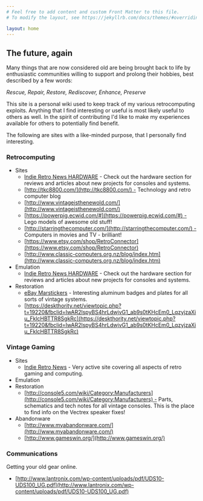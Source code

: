 ```yaml
---
# Feel free to add content and custom Front Matter to this file.
# To modify the layout, see https://jekyllrb.com/docs/themes/#overriding-theme-defaults

layout: home
---
```

## The future, again

Many things that are now considered old are being brought back to life by enthusiastic communities willing to support and prolong their hobbies, best described by a few words:

*Rescue, Repair, Restore, Rediscover, Enhance, Preserve*

This site is a personal wiki used to keep track of my various retrocomputing exploits. Anything that I find interesting or useful is most likely useful to others as well. In the spirit of contributing I'd like to make my experiences available for others to potentially find benefit.

The following are sites with a like-minded purpose, that I personally find interesting.

### Retrocomputing

* Sites
  * [Indie Retro News HARDWARE](http://www.indieretronews.com/search/label/HARDWARE) - Check out the hardware section for reviews and articles about new projects for consoles and systems.
  * [http://tkc8800.com/](http://tkc8800.com/) - Technology and retro computer blog
  * [http://www.vintageisthenewold.com/](http://www.vintageisthenewold.com/)
  * [https://powerpig.ecwid.com/#](https://powerpig.ecwid.com/#) - Lego models of awesome old stuff!
  * [http://starringthecomputer.com/](http://starringthecomputer.com/) - Computers in movies and TV - brilliant!
  * [https://www.etsy.com/shop/RetroConnector](https://www.etsy.com/shop/RetroConnector)
  * [http://www.classic-computers.org.nz/blog/index.htm](http://www.classic-computers.org.nz/blog/index.htm)
* Emulation
  * [Indie Retro News HARDWARE](http://www.indieretronews.com/search/label/HARDWARE) - Check out the hardware section for reviews and articles about new projects for consoles and systems.
* Restoration
  * [eBay Marstickers](http://www.ebay.com/sch/marstickers/m.html?_nkw=&_armrs=1&_ipg=&_from=) - Interesting aluminum badges and plates for all sorts of vintage systems.
  * [https://deskthority.net/viewtopic.php?t=19220&fbclid=IwAR2lspyBS4hrLdwjvG1_ab9s0tKHcEm0_LqzyjzaXiu_FklcHBTTR8SgkRc](https://deskthority.net/viewtopic.php?t=19220&fbclid=IwAR2lspyBS4hrLdwjvG1_ab9s0tKHcEm0_LqzyjzaXiu_FklcHBTTR8SgkRc)

### Vintage Gaming

* Sites
  * [Indie Retro News](http://www.indieretronews.com/) - Very active site covering all aspects of retro gaming and computing.
* Emulation
* Restoration
  * [http://console5.com/wiki/Category:Manufacturers](http://console5.com/wiki/Category:Manufacturers) - Parts, schematics and tech notes for all vintage consoles. This is the place to find info on the Vectrex speaker fixes!
* Abandonware
  * [http://www.myabandonware.com/](http://www.myabandonware.com/)
  * [http://www.gameswin.org/](http://www.gameswin.org/)

### Communications

Getting your old gear online.

* [http://www.lantronix.com/wp-content/uploads/pdf/UDS10-UDS100_UG.pdf](http://www.lantronix.com/wp-content/uploads/pdf/UDS10-UDS100_UG.pdf)